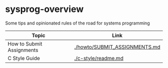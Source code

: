 # sysprog-overview

Some tips and opinionated rules of the road for systems programming

|Topic|Link|
|---|---|
|How to Submit Assignments|[./howto/SUBMIT_ASSIGNMENTS.md](./howto/SUBMIT_ASSIGNMENTS.md)|
|C Style Guide|[./c-style/readme.md](./c-style/readme.md)|